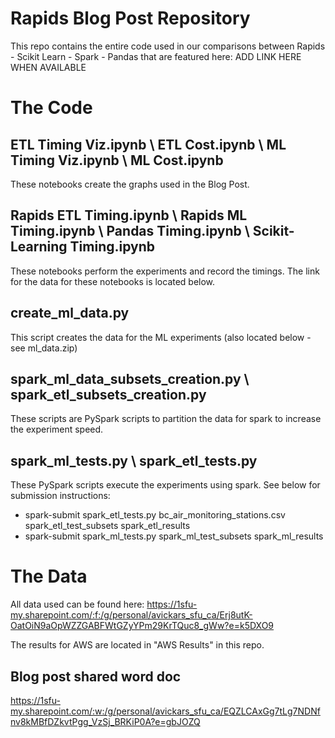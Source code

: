 # Rapids Blog Post Repository

This repo contains the entire code used in our comparisons between Rapids - Scikit Learn - Spark - Pandas that are featured here: ADD LINK HERE WHEN AVAILABLE

# The Code

## ETL Timing Viz.ipynb \ ETL Cost.ipynb \ ML Timing Viz.ipynb \ ML Cost.ipynb

These notebooks create the graphs used in the Blog Post.  

## Rapids ETL Timing.ipynb \ Rapids ML Timing.ipynb \ Pandas Timing.ipynb \ Scikit-Learning Timing.ipynb

These notebooks perform the experiments and record the timings.  The link for the data for these notebooks is located below.

## create_ml_data.py

This script creates the data for the ML experiments (also located below - see ml_data.zip)

## spark_ml_data_subsets_creation.py \ spark_etl_subsets_creation.py

These scripts are PySpark scripts to partition the data for spark to increase the experiment speed.

## spark_ml_tests.py \ spark_etl_tests.py

These PySpark scripts execute the experiments using spark.  See below for submission instructions:

- spark-submit spark_etl_tests.py bc_air_monitoring_stations.csv spark_etl_test_subsets spark_etl_results
- spark-submit spark_ml_tests.py spark_ml_test_subsets spark_ml_results

# The Data

All data used can be found here: https://1sfu-my.sharepoint.com/:f:/g/personal/avickars_sfu_ca/Erj8utK-OatOiN9aOpWZZGABFWtGZyYPm29KrTQuc8_gWw?e=k5DXO9

The results for AWS are located in "AWS Results" in this repo.

## Blog post shared word doc
https://1sfu-my.sharepoint.com/:w:/g/personal/avickars_sfu_ca/EQZLCAxGg7tLg7NDNfnv8kMBfDZkvtPgg_VzSj_BRKiP0A?e=gbJOZQ
